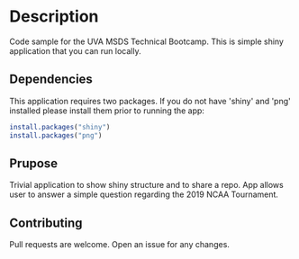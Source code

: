 # Description

Code sample for the UVA MSDS Technical Bootcamp. This is simple shiny application that you can run locally.

## Dependencies

This application requires two packages. If you do not have 'shiny' and 'png' installed please install them prior to running the app:

```r
install.packages("shiny")
install.packages("png")
```

## Prupose

Trivial application to show shiny structure and to share a repo. App allows user to answer a simple question regarding the 2019 NCAA Tournament. 

## Contributing

Pull requests are welcome. Open an issue for any changes.

